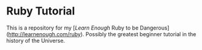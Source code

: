 # Ruby Tutorial 

This is a repository for my [*Learn Enough* Ruby to be Dangerous] (http://learnenough.com/ruby). Possibly the greatest beginner tutorial in the history of the Universe.